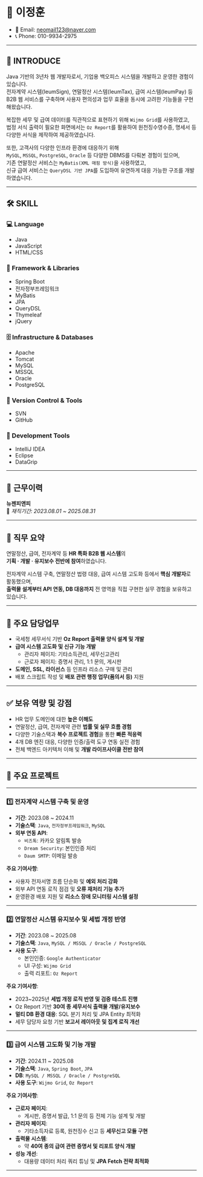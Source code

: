 # 📘 이정훈

- 📧 Email: neomail123@naver.com  
- 📞 Phone: 010-9934-2975  

---

## 👋 INTRODUCE

Java 기반의 3년차 웹 개발자로서, 기업용 백오피스 시스템을 개발하고 운영한 경험이 있습니다.  
전자계약 시스템(IeumSign), 연말정산 시스템(IeumTax), 급여 시스템(IeumPay) 등  
B2B 웹 서비스를 구축하며 사용자 편의성과 업무 효율을 동시에 고려한 기능들을 구현해왔습니다.

복잡한 세무 및 급여 데이터를 직관적으로 표현하기 위해 `Wijmo Grid`를 사용하였고,  
법정 서식 출력이 필요한 화면에서는 `Oz Report`를 활용하여 원천징수영수증, 명세서 등  
다양한 서식을 제작하여 제공하였습니다.

또한, 고객사의 다양한 인프라 환경에 대응하기 위해  
`MySQL`, `MSSQL`, `PostgreSQL`, `Oracle` 등 다양한 DBMS를 다뤄본 경험이 있으며,  
기존 연말정산 서비스는 `MyBatis(XML 매핑 방식)`을 사용하였고,  
신규 급여 서비스는 `QueryDSL 기반 JPA`를 도입하여 유연하게 대응 가능한 구조를 개발하였습니다.

---

## 🛠️ SKILL

### 💻 Language
- Java  
- JavaScript  
- HTML/CSS  

### 🧩 Framework & Libraries
- Spring Boot  
- 전자정부프레임워크  
- MyBatis  
- JPA  
- QueryDSL  
- Thymeleaf  
- jQuery  

### 🗄️ Infrastructure & Databases
- Apache  
- Tomcat  
- MySQL  
- MSSQL  
- Oracle  
- PostgreSQL  

### 🔐 Version Control & Tools
- SVN  
- GitHub  

### 🧰 Development Tools
- IntelliJ IDEA  
- Eclipse  
- DataGrip  


---

## 🏢 근무이력

**뉴젠피앤피**  
📅 *재직기간: 2023.08.01 ~ 2025.08.31*

---

## 💼 직무 요약

연말정산, 급여, 전자계약 등 **HR 특화 B2B 웹 시스템**의  
**기획 · 개발 · 유지보수 전반에 참여**하였습니다.  

전자계약 시스템 구축, 연말정산 법령 대응, 급여 시스템 고도화 등에서 **핵심 개발자**로 활동했으며,  
**출력물 설계부터 API 연동, DB 대응까지** 전 영역을 직접 구현한 실무 경험을 보유하고 있습니다.

---

## 🧾 주요 담당업무

- 국세청 세무서식 기반 **Oz Report 출력물 양식 설계 및 개발**
- **급여 시스템 고도화 및 신규 기능 개발**
  - 관리자 페이지: 기타소득관리, 세무신고관리
  - 근로자 페이지: 증명서 관리, 1:1 문의, 게시판
- **도메인, SSL, 라이선스** 등 인프라 리소스 구매 및 관리
- 배포 스크립트 작성 및 **배포 관련 행정 업무(품의서 등)** 지원

---

## ✅ 보유 역량 및 강점

- HR 업무 도메인에 대한 **높은 이해도**
- 연말정산, 급여, 전자계약 관련 **법률 및 실무 흐름 경험**
- 다양한 기술스택과 **복수 프로젝트 경험**을 통한 **빠른 적응력**
- 4개 DB 엔진 대응, 다양한 인증/출력 도구 연동 실전 경험
- 전체 백엔드 아키텍처 이해 및 **개발 라이프사이클 전반 참여**

---

## 📌 주요 프로젝트

---

### 1️⃣ 전자계약 시스템 구축 및 운영

- **기간**: 2023.08 ~ 2024.11  
- **기술스택**: `Java`, `전자정부프레임워크`, `MySQL`  
- **외부 연동 API**:
  - `비즈톡`: 카카오 알림톡 발송
  - `Dream Security`: 본인인증 처리
  - `Daum SMTP`: 이메일 발송

**주요 기여사항**:

- 사용자 전자서명 흐름 단순화 및 **예외 처리 강화**
- 외부 API 연동 로직 점검 및 **오류 재처리 기능 추가**
- 운영환경 배포 지원 및 **리소스 장애 모니터링 시스템 설정**

---

### 2️⃣ 연말정산 시스템 유지보수 및 세법 개정 반영

- **기간**: 2023.08 ~ 2025.08  
- **기술스택**: `Java`, `MySQL / MSSQL / Oracle / PostgreSQL`  
- **사용 도구**:
  - 본인인증: `Google Authenticator`
  - UI 구성: `Wijmo Grid`
  - 출력 리포트: `Oz Report`

**주요 기여사항**:

- 2023~2025년 **세법 개정 로직 반영 및 검증 테스트 진행**
- Oz Report 기반 **30여 종 세무서식 출력물 개발/유지보수**
- **멀티 DB 환경 대응**: SQL 분기 처리 및 JPA Entity 최적화
- 세무 담당자 요청 기반 **보고서 레이아웃 및 집계 로직 개선**

---

### 3️⃣ 급여 시스템 고도화 및 기능 개발

- **기간**: 2024.11 ~ 2025.08  
- **기술스택**: `Java`, `Spring Boot`, `JPA`  
- **DB**: `MySQL / MSSQL / Oracle / PostgreSQL`  
- **사용 도구**: `Wijmo Grid`, `Oz Report`

**주요 기여사항**:

- **근로자 페이지**:
  - 게시판, 증명서 발급, 1:1 문의 등 전체 기능 설계 및 개발
- **관리자 페이지**:
  - 기타소득자료 등록, 원천징수 신고 등 **세무신고 모듈 구현**
- **출력물 시스템**:
  - 약 **40여 종의 급여 관련 증명서 및 리포트 양식 개발**
- **성능 개선**:
  - 대용량 데이터 처리 쿼리 튜닝 및 **JPA Fetch 전략 최적화**

---
